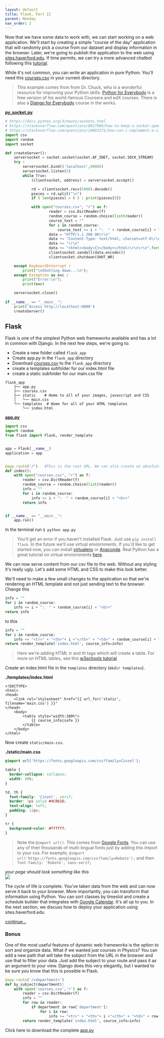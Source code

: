 ```yaml
---
layout: default
title: Flask, Part II
parent: Monday
nav_order: 2
---
```



Now that we have some data to work with, we can start working on a web application. We'll start by creating a simple "course of the day" application that will randomly pick a course from our dataset and display information in the browser.  Later, we're going to publish the application to the web using [sites.haverford.edu](sites.haverford.edu).  If time permits, we can try a more advanced chatbot following this [tutorial](https://pusher.com/tutorials/chatbot-flask-dialogflow).   

While it's not common, you can write an application in pure Python.  You'll need this [courses.csv](https://github.com/HCDigitalScholarship/summer-django/raw/master/courses.csv) in your current directory. 
> This example comes from from Dr. Chuck, who is a wonderful resource for improving your Python skills. [Python for Everybody](https://www.py4e.com/) is a free version of his world-famous Coursera and edX courses.  There is also a [Django for Everybody](https://www.dj4e.com/) course in the works.

**[py_socket.py](https://raw.githubusercontent.com/HCDigitalScholarship/summer-django/master/flask_app/py_socket.py)**
```python
# https://docs.python.org/3/howto/sockets.html
# https://stackoverflow.com/questions/8627986/how-to-keep-a-socket-open-until-client-closes-it
# https://stackoverflow.com/questions/10091271/how-can-i-implement-a-simple-web-server-using-python-without-using-any-libraries
import csv
import random
import socket 

def createServer():
    serversocket = socket.socket(socket.AF_INET, socket.SOCK_STREAM)
    try :
        serversocket.bind(('localhost',9000))
        serversocket.listen(5)
        while True:
            (clientsocket, address) = serversocket.accept()

            rd = clientsocket.recv(5000).decode()
            pieces = rd.split("\n")
            if ( len(pieces) > 0 ) : print(pieces[0])

            with open("courses.csv", "r") as f:
                    reader = csv.DictReader(f)
                    random_course = random.choice(list(reader))
                    course_text = ""
                    for i in random_course:
                        course_text += i + ":  " + random_course[i] + "<br>"
                    data = "HTTP/1.1 200 OK\r\n"
                    data += "Content-Type: text/html; charset=utf-8\r\n"
                    data += "\r\n"
                    data += "<html><body>{}</body></html>\r\n\r\n".format(course_text)
                    clientsocket.sendall(data.encode())
                    clientsocket.shutdown(SHUT_WR)

    except KeyboardInterrupt :
        print("\nShutting down...\n");
    except Exception as exc :
        print("Error:\n");
        print(exc)

    serversocket.close()
    
if __name__ == "__main__":
    print('Access http://localhost:9000')
    createServer()
```

## Flask 
Flask is one of the simplest Python web frameworks available and has a lot in common with Django.
In the next few steps, we're going to: 
- Create a new folder called `flask_app`
- Create app.py in the `flask_app` directory
- Download [courses.csv](https://github.com/HCDigitalScholarship/summer-django/raw/master/courses.csv) to the `flask_app` directory
- create a templates subfolder  for our index.html file
- create a static subfolder for our main.css file

```
flask_app
    ├── app.py  
    ├── courses.csv
    ├── static    # Home to all of your images, javascript and CSS
    │   └── main.css
    └── templates  # Home for all of your HTML templates
        └── index.html
```

**[app.py](https://raw.githubusercontent.com/HCDigitalScholarship/summer-django/master/flask_app/app_v1.py)**
```python
import csv
import random
from flask import Flask, render_template


app = Flask(__name__)
application = app 


@app.route("/")   #This is the root URL. We can also create an absolute path @app.route("/about") or a relative one @app.route("/<user>")   
def index():
    with open("courses.csv", "r") as f:
        reader = csv.DictReader(f)
        random_course = random.choice(list(reader))
        info = ""
        for i in random_course:
            info += i + ":  " + random_course[i] + "<br>"
        return info


if __name__ == "__main__":
    app.run()
```

In the terminal run `$ python app.py`
> You'll get an error if you haven't installed Flask.  Just use `pip install flask`.  In the future we'll use virtual enviornments. If you'd like to get started now, you can install [virtualenv](https://virtualenv.pypa.io/en/latest/) or [Anaconda](https://www.anaconda.com/).  Real Python has a great tutorial on virtual enviornments [here](https://realpython.com/python-virtual-environments-a-primer/).    

We can now serve content from our csv file to the web.  Without any styling it's really ugly.  Let's add some HTML and CSS to make this look better.   

We'll need to make a few small changes to the application so that we're rendering an HTML template and not just sending text to the browser. Change this
```python
info = ""
for i in random_course:
    info += i + ":  " + random_course[i] + "<br>"
return info
```
to this
```python
info = ""
for i in random_course:
    info += "<tr>" + "<th>"+ i +"</th>" + "<td>" + random_course[i] + "</td>" + "</tr>"
return render_template('index.html', course_info=info)
```
> Here we're adding HTML tr and th tags which will create a table.  For more on HTML tables, see this [w3schools tutorial](https://www.w3schools.com/tags/tag_tr.asp) 

Create an index.html file in the `templates` directory (`mkdir templates`).  

**./templates/index.html**
```
<!DOCTYPE>
<html>
<head>
    <link rel="stylesheet" href="{{ url_for('static', filename='main.css') }}" 
</head>
    <body>
        <table style="width:100%">
            {{ course_info|safe }}
        </table>
    </body>
</html>

```

Now create `static/main.css`.  

**./static/main.css**
```css
@import url('https://fonts.googleapis.com/css?family=Cinzel');

table {
  border-collapse: collapse;
  width: 80%;
}

td, th {
  font-family: 'Cinzel', serif;
  border: 1px solid #4C061D;
  text-align: left;
  padding: 12px;
}

tr {
  background-color: #ffffff;
}

```
> Note the `@import url()`. This comes from [Google Fonts](https://fonts.google.com/).  You can use any of their thousands of multi-lingual fonts just by adding this import to your css.  For example, `@import url('https://fonts.googleapis.com/css?family=Roboto');` and then `font-family: 'Roboto', sans-serif;`


*your page should look something like this*  
![](https://github.com/HCDigitalScholarship/summer-django/raw/master/flask_demo.png) 

The cycle of life is complete.  You've taken data from the web and can now serve it back to your browser. More importantly, you can transform that information using Python.  You can sort classes by timeslot and create a schedule builder that integrates with [Google Calendar](https://developers.google.com/calendar/quickstart/python). It's all up to you. In the next section, we discuss how to deploy your application using sites.haverford.edu. 

[continue...](https://hcdigitalscholarship.github.io/summer-django/monday/flask_3.html)

### Bonus

One of the most useful features of dynamic web frameworks is the option to sort and organize data.  What if we wanted just courses in Physics?  You can add a new path that will take the subject from the URL in the browser and use that to filter your data. Just add the subject to your route and pass it as an argument to your view.  Django does this very elegantly, but I wanted to be sure you know that this is possible in Flask. 

```python
@app.route('/<department>')
def by_subject(department):
    with open('courses.csv','r') as f:
        reader = csv.DictReader(f) 
        info = ""
        for row in reader:
            if department in row['department']:
                for i in row:
                    info += "<tr>" + "<th>"+ i +"</th>" + "<td>" + row[i] + "</td>" + "</tr>"
        return render_template('index.html', course_info=info)
```
Click here to download the complete [app.py](https://raw.githubusercontent.com/HCDigitalScholarship/summer-django/master/flask_app/app.py)
